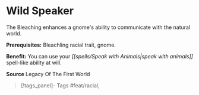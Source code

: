 ﻿---
cssclass: [feats]

---
# Wild Speaker

The Bleaching enhances a gnome's ability to communicate with the natural world.

**Prerequisites:** Bleachling racial trait, gnome.

**Benefit:** You can use your _[[spells/Speak with Animals|speak with animals]]_ spell-like ability at will.

**Source** Legacy Of The First World
>[!tags_panel]- Tags
> #feat/racial, 